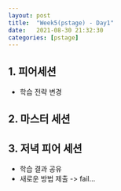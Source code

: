 ```yaml
---
layout: post
title:  "Week5(pstage) - Day1"
date:   2021-08-30 21:32:30
categories: [pstage]
---
```


## 1. 피어세션
* 학습 전략 변경

## 2. 마스터 세션

## 3. 저녁 피어 세션
* 학습 결과 공유
* 새로운 방법 제출 -> fail...